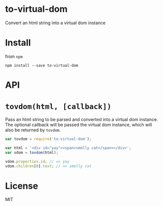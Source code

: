 # to-virtual-dom
Convert an html string into a virtual dom instance

# Install

from `npm`

```
npm install --save to-virtual-dom
```

# API

# `tovdom(html, [callback])`

Pass an html string to be parsed and converted into a virtual dom instance. The optional callback will be passed the virtual dom instance, which will also be returned by `tovdom`.

```javascript
var tovdom = require('to-virtual-dom');

var html = '<div id="yay"><span>smelly cat</span></div>';
var vdom = tovdom(html);

vdom.properties.id; // => yay
vdom.children[0].text; // => smelly cat
```

# License

MIT